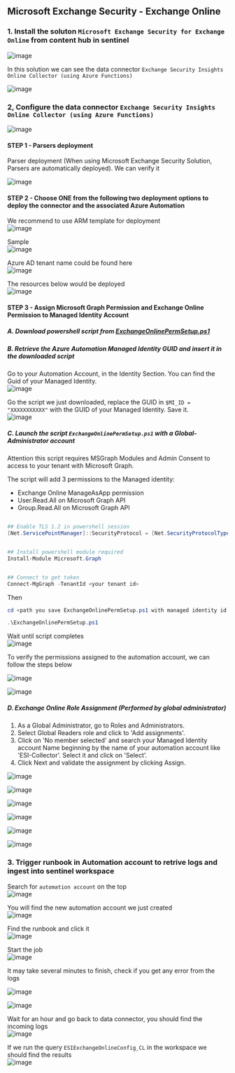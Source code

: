 ## Microsoft Exchange Security - Exchange Online

### 1. Install the soluton `Microsoft Exchange Security for Exchange Online`  from content hub in sentinel
![image](https://github.com/guguji666666/GJS-Sentinel-Tips/assets/96930989/b77641c7-0123-4caf-aa9b-c19f5434b87b)

In this solution we can see the data connector `Exchange Security Insights Online Collector (using Azure Functions)` 

![image](https://github.com/guguji666666/GJS-Sentinel-Tips/assets/96930989/6fc388d5-da9e-44f3-af98-12359ce834d9)


### 2, Configure the data connector `Exchange Security Insights Online Collector (using Azure Functions)` 

![image](https://github.com/guguji666666/GJS-Sentinel-Tips/assets/96930989/be040010-2a75-4d9b-bd97-1d787a086943)


#### STEP 1 - Parsers deployment

Parser deployment (When using Microsoft Exchange Security Solution, Parsers are automatically deployed). We can verify it

![image](https://github.com/guguji666666/GJS-Sentinel-Tips/assets/96930989/8ffebbd7-3298-4750-974e-254d669be73d)


#### STEP 2 - Choose ONE from the following two deployment options to deploy the connector and the associated Azure Automation

We recommend to use ARM template for deployment <br>
![image](https://github.com/guguji666666/GJS-Sentinel-Tips/assets/96930989/327adb39-b05c-4414-8fc6-6b31f0c29446)


Sample <br>
![image](https://github.com/guguji666666/GJS-Sentinel-Tips/assets/96930989/a1b71779-1769-4f01-8bba-55294dd6f3e7)


Azure AD tenant name could be found here <br>
![image](https://github.com/guguji666666/GJS-Sentinel-Tips/assets/96930989/44612575-663f-4c60-bf2b-1516a67dc436)


The resources below would be deployed <br>
![image](https://github.com/guguji666666/GJS-Sentinel-Tips/assets/96930989/9406eb9f-e0f8-492e-89ff-c71ad69471e0)


#### STEP 3 - Assign Microsoft Graph Permission and Exchange Online Permission to Managed Identity Account

##### A. Download powershell script from [ExchangeOnlinePermSetup.ps1](https://github.com/nlepagnez/ESI-PublicContent/blob/main/Solutions/ESICollector/OnlineDeployment/ExchangeOnlinePermSetup.ps1)

##### B. Retrieve the Azure Automation Managed Identity GUID and insert it in the downloaded script

Go to your Automation Account, in the Identity Section. You can find the Guid of your Managed Identity. <br>
![image](https://github.com/guguji666666/GJS-Sentinel-Tips/assets/96930989/1f362780-7a23-4c02-917f-141518a5022a)


Go the script we just downloaded, replace the GUID in `$MI_ID = "XXXXXXXXXXX"` with the GUID of your Managed Identity. Save it. <br>
![image](https://github.com/guguji666666/GJS-Sentinel-Tips/assets/96930989/5df98958-7ea9-460f-ac49-1b6293d37e83)


##### C. Launch the script `ExchangeOnlinePermSetup.ps1` with a **Global-Administrator** account

Attention this script requires MSGraph Modules and Admin Consent to access to your tenant with Microsoft Graph.

The script will add 3 permissions to the Managed identity:
* Exchange Online ManageAsApp permission
* User.Read.All on Microsoft Graph API
* Group.Read.All on Microsoft Graph API

```powershell

## Enable TLS 1.2 in powershell session
[Net.ServicePointManager]::SecurityProtocol = [Net.SecurityProtocolType]::Tls12


## Install powershell module required
Install-Module Microsoft.Graph


## Connect to get token
Connect-MgGraph -TenantId <your tenant id>
```

Then
```powershell
cd <path you save ExchangeOnlinePermSetup.ps1 with managed identity id filled>

.\ExchangeOnlinePermSetup.ps1
```

Wait until script completes <br>
![image](https://github.com/guguji666666/GJS-Sentinel-Tips/assets/96930989/278bbcce-b3d1-491a-a713-25b0b5005ba6)


To verify the permissions assigned to the automation account, we can follow the steps below <br>

![image](https://github.com/guguji666666/GJS-Sentinel-Tips/assets/96930989/c7bf6dd7-695b-4c2b-b2e6-2ae34cbba956)

![image](https://github.com/guguji666666/GJS-Sentinel-Tips/assets/96930989/4cd33e7c-9749-4a34-8c9f-b6b753c1b0c6)


##### D. Exchange Online Role Assignment (Performed by global administrator)
1. As a Global Administrator, go to Roles and Administrators.
2. Select Global Readers role and click to 'Add assignments'.
3. Click on 'No member selected' and search your Managed Identity account Name beginning by the name of your automation account like 'ESI-Collector'. Select it and click on 'Select'.
4. Click Next and validate the assignment by clicking Assign.

![image](https://github.com/guguji666666/GJS-Sentinel-Tips/assets/96930989/d0ba9f1f-1760-4385-a83d-9d6895fa7a04)

![image](https://github.com/guguji666666/GJS-Sentinel-Tips/assets/96930989/a493e688-6702-473f-a6aa-7ea0150be3ce)

![image](https://github.com/guguji666666/GJS-Sentinel-Tips/assets/96930989/36851cb5-eb74-4e34-9439-03ba1d0b6d26)

![image](https://github.com/guguji666666/GJS-Sentinel-Tips/assets/96930989/aab57d7b-111e-47ea-987f-a2f4a8801293)

![image](https://github.com/guguji666666/GJS-Sentinel-Tips/assets/96930989/b95e6cc5-779b-48c6-b6d0-52e9f8a7f460)

![image](https://github.com/guguji666666/GJS-Sentinel-Tips/assets/96930989/f30a535e-f5bb-4c31-a4d2-cdb7e954fee8)


### 3. Trigger runbook in Automation account to retrive logs and ingest into sentinel workspace

Search for `automation account` on the top <br>
![image](https://github.com/guguji666666/GJS-Sentinel-Tips/assets/96930989/d655cf63-3b80-427d-8c21-adfff2bf43ff)

You will find the new automation account we just created <br>
![image](https://github.com/guguji666666/GJS-Sentinel-Tips/assets/96930989/036788a8-9f12-4749-9a68-11431f5c212a)

Find the runbook and click it <br>
![image](https://github.com/guguji666666/GJS-Sentinel-Tips/assets/96930989/b70de20b-c912-4b99-bd0c-fcda6a6984f3)

Start the job <br>
![image](https://github.com/guguji666666/GJS-Sentinel-Tips/assets/96930989/0408cc8d-0477-4cd6-90a9-e3b030398e0b)

It may take several minutes to finish, check if you get any error from the logs <br>

![image](https://github.com/guguji666666/GJS-Sentinel-Tips/assets/96930989/84b98d7d-ad1b-485a-8db3-8037c81e30d7)

![image](https://github.com/guguji666666/GJS-Sentinel-Tips/assets/96930989/025b651b-a5a9-40e3-9d34-dc129c5bee30)


Wait for an hour and go back to data connector, you should find the incoming logs <br>
![image](https://github.com/guguji666666/GJS-Sentinel-Tips/assets/96930989/e27a41c0-8f01-496f-adeb-9f3aeaf71905)


If we run the query `ESIExchangeOnlineConfig_CL` in the workspace we should find the results <br>
![image](https://github.com/guguji666666/GJS-Sentinel-Tips/assets/96930989/a0177f39-788f-405d-81ad-2e6acf884e39)



